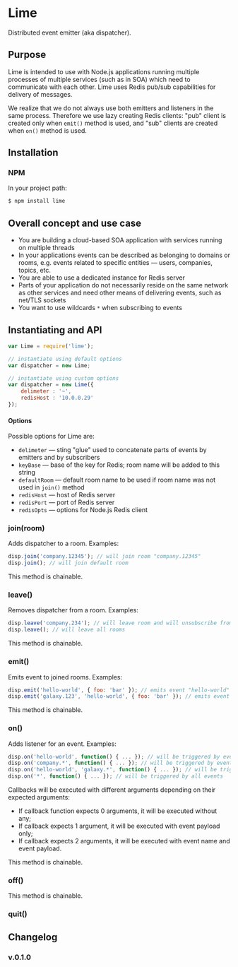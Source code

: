 Lime
====

Distributed event emitter (aka dispatcher).

## Purpose

Lime is intended to use with Node.js applications running multiple processes of multiple services (such as in SOA) which need to communicate with each other. Lime uses Redis pub/sub capabilities for delivery of messages.

We realize that we do not always use both emitters and listeners in the same process. Therefore we use lazy creating Redis clients: "pub" client is created only when `emit()` method is used, and "sub" clients are created when `on()` method is used.

## Installation

### NPM

In your project path:

```javascript
$ npm install lime
```

## Overall concept and use case

*   You are building a cloud-based SOA application with services running on multiple threads
*   In your applications events can be described as belonging to domains or rooms, e.g. events related to specific entities &mdash; users, companies, topics, etc.
*   You are able to use a dedicated instance for Redis server
*   Parts of your application do not necessarily reside on the same network as other services and need other means of delivering events, such as net/TLS sockets
*   You want to use wildcards `*` when subscribing to events

## Instantiating and API

```javascript
var Lime = require('lime');

// instantiate using default options
var dispatcher = new Lime;

// instantiate using custom options
var dispatcher = new Lime({
    delimeter : '~',
    redisHost : '10.0.0.29'
});
```

#### Options

Possible options for Lime are:

*   `delimeter` &mdash; sting "glue" used to concatenate parts of events by emitters and by subscribers
*   `keyBase` &mdash; base of the key for Redis; room name will be added to this string
*   `defaultRoom` &mdash; default room name to be used if room name was not used in `join()` method
*   `redisHost`  &mdash; host of Redis server
*   `redisPort`  &mdash; port of Redis server
*   `redisOpts`  &mdash; options for Node.js Redis client

### join(room)

Adds dispatcher to a room. Examples:

```javascript
disp.join('company.12345'); // will join room "company.12345"
disp.join(); // will join default room
```

This method is chainable.

### leave()

Removes dispatcher from a room. Examples:

```javascript
disp.leave('company.234'); // will leave room and will unsubscribe from corresponding Redis channel
disp.leave(); // will leave all rooms
```

This method is chainable.

### emit()

Emits event to joined rooms. Examples:

```javascript
disp.emit('hello-world', { foo: 'bar' }); // emits event "hello-world"
disp.emit('galaxy.123', 'hello-world', { foo: 'bar' }); // emits event "galaxy.123::hello-world" depending on delimeter
```

This method is chainable.

### on()

Adds listener for an event. Examples:

```javascript
disp.on('hello-world', function() { ... }); // will be triggered by event "hello-world"
disp.on('company.*', function() { ... }); // will be triggered by events "company.1234", "company.Foo" etc.
disp.on('hello-world', 'galaxy.*', function() { ... }); // will be triggered by events "galaxy.123::hello-world" or "hello-world::galaxy.Milky Way", and so on
disp.on('*', function() { ... }); // will be triggered by all events
```

Callbacks will be executed with different arguments depending on their expected arguments:

*   If callback function expects 0 arguments, it will be executed without any;
*   If callback expects 1 argument, it will be executed with event payload only;
*   If callback expects 2 arguments, it will be executed with event name and event payload.

This method is chainable.

### off()

This method is chainable.

### quit()

## Changelog

### v.0.1.0